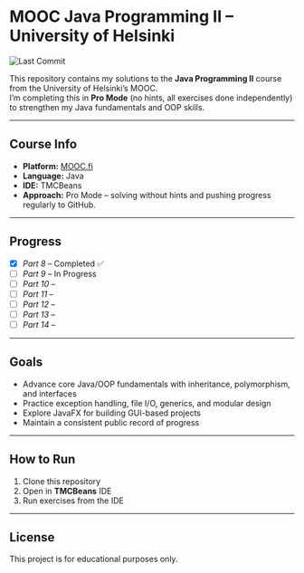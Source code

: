 # MOOC Java Programming II – University of Helsinki

![Last Commit](https://img.shields.io/github/last-commit/zyad23e/java-mooc-programming-ii?style=flat-square)

This repository contains my solutions to the **Java Programming II** course from the University of Helsinki’s MOOC.  
I’m completing this in **Pro Mode** (no hints, all exercises done independently) to strengthen my Java fundamentals and OOP skills.

---

## Course Info
- **Platform:** [MOOC.fi](https://www.mooc.fi/en/)
- **Language:** Java
- **IDE:** TMCBeans
- **Approach:** Pro Mode – solving without hints and pushing progress regularly to GitHub.

---

## Progress

- [x] *Part 8* – Completed ✅  
- [ ] *Part 9* – In Progress
- [ ] *Part 10* –  
- [ ] *Part 11* –  
- [ ] *Part 12* –  
- [ ] *Part 13* –  
- [ ] *Part 14* –  

---

## Goals
- Advance core Java/OOP fundamentals with inheritance, polymorphism, and interfaces  
- Practice exception handling, file I/O, generics, and modular design  
- Explore JavaFX for building GUI-based projects  
- Maintain a consistent public record of progress

---

## How to Run
1. Clone this repository  
2. Open in **TMCBeans** IDE  
3. Run exercises from the IDE

---

## License
This project is for educational purposes only.
